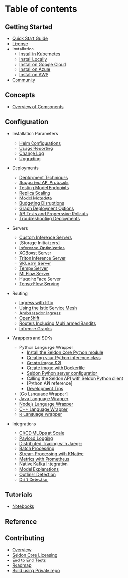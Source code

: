 
# Table of contents

## Getting Started
* [Quick Start Guide](README.md)
* [License](LICENSE.md)
* Installation
    * [Install in Kubernetes](install/installation.md)
    * [Install Locally](install/kind.md)
    * [Install on Google Cloud](install/gcp.md)
    * [Install on Azure](install/azure.md)
    * [Install on AWS](install/aws.md)
* [Community](developer/community.md)

## Concepts
* [Overview of Components](overview.md)
  
## Configuration
  * Installation Parameters
    * [Helm Configurations](install/advanced-helm-chart-configuration.md)
    * [Usage Reporting](install/usage-reporting.md)
    * [Change Log](https://github.com/SeldonIO/seldon-core/tree/master/CHANGELOG.md)
    * [Upgrading](upgrading.md)
  * Deployments
    * [Deployment Techniques](deployments/deploying.md)
    * [Supported API Protocols](deployments/protocols.md)
    * [Testing Model Endpoints](deployments/serving.md)
    * [Replica Scaling](deployments/scaling.md)
    * [Model Metadata](deployments/metadata.md)
    * [Budgeting Disruptions](deployments/disruption-budgets.md)
    * [Graph Deployment Options](deployments/graph-modes.md)
    * [AB Tests and Progerssive Rollouts](deployments/abtests.md)
    * [Troubleshooting Deployments](deployments/troubleshooting.md)
  * Servers
    * [Custom Inference Servers](servers/custom.md)
    * [Storage Initializers]
    * [Inference Optimization](servers/optimization.md)
    * [XGBoost Server](servers/xgboost.md)
    * [Triton Inference Server](servers/triton.md)
    * [SKLearn Server](servers/sklearn.md)
    * [Tempo Server](servers/tempo.md)
    * [MLFlow Server](servers/mlflow.md)
    * [HuggingFace Server](servers/huggingface.md)
    * [TensorFlow Serving](servers/tensorflow.md)
  * Routing
    * [Ingress with Istio](routing/istio.md)
    * [Using the Istio Service Mesh](routing/istio.md#using-the-istio-service-mesh)
    * [Ambassador Ingress](routing/ambassador.md)
    * [OpenShift](routing/openshift.md)
    * [Routers Including Multi armed Bandits](routing/routers.md)
    * [Infrence Graphs](routing/inference-graph.md)
  * Wrappers and SDKs
    * Python Language Wrapper
      * [Install the Seldon Core Python module](wrappers/python/python_module.md)
      * [Creating your Python inference class](wrappers/python/python_component.md)
      * [Create imgae S2I](wrappers/python/python_wrapping_s2i.md)
      * [Create image with Dockerfile](wrappers/python/python_wrapping_docker.md)
      * [Seldon Python server configuration](wrappers/python/python_server.md)
      * [Calling the Seldon API with Seldon Python client](wrappers/python/seldon_client.md)
      * [Python API reference]
      * [Development Tips](wrappers/python/developer_notes.md)
    * [Go Language Wrapper]
    * [Java Language Wrapper](wrappers/java.md)
    * [Nodejs Language Wrapper](wrappers/nodejs.md)
    * [C++ Language Wrapper](wrappers/cpp.md)
    * [R Language Wrapper](wrappers/r.md)

  * Integrations
    * [CI/CD MLOps at Scale](integrations/cicd-mlops.md)
    * [Payload Logging](integrations/logging.md)
    * [Distributed Tracing with Jaeger](integrations/distributed-tracing.md)
    * [Batch Processing](integrations/batch.md)
    * [Stream Processing with KNative](integrations/knative_eventing.md)
    * [Metrics with Prometheus](integrations/analytics.md)
    * [Native Kafka Integration](integrations/kafka.md)
    * [Model Explanations](integrations/explainers.md)
    * [Outliner Detection](integrations/outlier_detection.md)
    * [Drift Detection](integrations/drift_detection.md)

## Tutorials
 * [Notebooks](install/notebooks.md)
 
## Reference

## Contributing
 * [Overview](developer/readme.md)
 * [Seldon Core Licensing](developer/contributing.md)
 * [End to End Tests](developer/e2e.md)
 * [Roadmap](developer/roadmap.md)
 * [Build using Private repo](developer/buid-using-private-repo.md)



